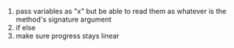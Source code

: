 1. pass variables as "x" but be able to read them as whatever is the method's signature argument
2. if else
3. make sure progress stays linear
